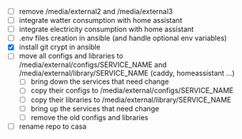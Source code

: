 - [ ] remove /media/external2 and /media/external3
- [ ] integrate watter consumption with home assistant
- [ ] integrate electricity consumption with home assistant
- [ ] .env files creation in ansible (and handle optional env variables)
- [x] install git crypt in ansible
- [ ] move all configs and libraries to /media/external/configs/SERVICE_NAME and /media/external/library/SERVICE_NAME (caddy, homeassistant ...)
  - [ ] bring down the services that need change
  - [ ] copy their configs to /media/external/configs/SERVICE_NAME
  - [ ] copy their libraries to /media/external/library/SERVICE_NAME
  - [ ] bring up the services that need change
  - [ ] remove the old configs and libraries
- [ ] rename repo to casa
